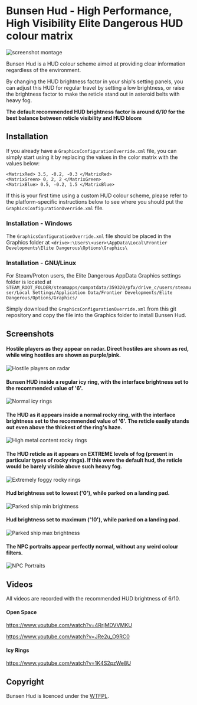 # Bunsen Hud - High Performance, High Visibility Elite Dangerous HUD colour matrix
![screenshot montage](screenshots/montage.jpg)

Bunsen Hud is a HUD colour scheme aimed at providing clear information regardless of the environment.

By changing the HUD brightness factor in your ship's setting panels, you can adjust this HUD for regular travel by setting a low brightness, or raise the brightness factor to make the reticle stand out in asteroid belts with heavy fog.

**The default recommended HUD brightness factor is around _6/10_ for the best balance between reticle visibility and HUD bloom**

## Installation
If you already have a `GraphicsConfigurationOverride.xml` file, you can simply start using it by replacing the values in the color matrix with the values below:

```
<MatrixRed> 3.5, -0.2, -0.3 </MatrixRed>
<MatrixGreen> 0, 2, 2 </MatrixGreen>
<MatrixBlue> 0.5, -0.2, 1.5 </MatrixBlue>
```

If this is your first time using a custom HUD colour scheme, please refer to the platform-specific instructions below to see where you should put the `GraphicsConfigurationOverride.xml` file.

### Installation - Windows
The `GraphicsConfigurationOverride.xml` file should be placed in the Graphics folder at `<drive>:\Users\<user>\AppData\Local\Frontier Developments\Elite Dangerous\Options\Graphics\`

### Installation - GNU/Linux
For Steam/Proton users, the Elite Dangerous AppData Graphics settings folder is located at `STEAM_ROOT_FOLDER/steamapps/compatdata/359320/pfx/drive_c/users/steamuser/Local Settings/Application Data/Frontier Developments/Elite Dangerous/Options/Graphics/`

Simply download the `GraphicsConfigurationOverride.xml` from this git repository and copy the file into the Graphics folder to install Bunsen Hud.

## Screenshots
#### Hostile players as they appear on radar. Direct hostiles are shown as red, while wing hostiles are shown as purple/pink.
![Hostile players on radar](screenshots/wing_hostiles.png)

#### Bunsen HUD inside a regular icy ring, with the interface brightness set to the recommended value of '6'.
![Normal icy rings](screenshots/normal_icy_rings_6_brightness.jpeg)

#### The HUD as it appears inside a normal rocky ring, with the interface brightness set to the recommended value of '6'. The reticle easily stands out even above the thickest of the ring's haze.
![High metal content rocky rings](screenshots/normal_rocky_rings_6_brightness.jpeg)

#### The HUD reticle as it appears on EXTREME levels of fog (present in particular types of rocky rings). If this were the default hud, the reticle would be barely visible above such heavy fog.
![Extremely foggy rocky rings](screenshots/algorab_level_fog.jpeg)

#### Hud brightness set to lowest ('0'), while parked on a landing pad.
![Parked ship min brightness](screenshots/parked_0_brightness.jpeg)

#### Hud brightness set to maximum ('10'), while parked on a landing pad.
![Parked ship max brightness](screenshots/parked_10_brightness.jpeg)

#### The NPC portraits appear perfectly normal, without any weird colour filters.
![NPC Portraits](screenshots/npc_portraits.jpeg)

## Videos
All videos are recorded with the recommended HUD brightness of 6/10.

#### Open Space
https://www.youtube.com/watch?v=4RrjMDVVMKU

https://www.youtube.com/watch?v=JRe2u_O9RC0

#### Icy Rings
https://www.youtube.com/watch?v=1K4S2pzWe8U

## Copyright
Bunsen Hud is licenced under the [WTFPL](LICENSE).
